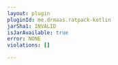 ```yaml
---
layout: plugin
pluginId: me.drmaas.ratpack-kotlin
jarSha1: INVALID
isJarAvailable: true
error: NONE
violations: []

---
```

